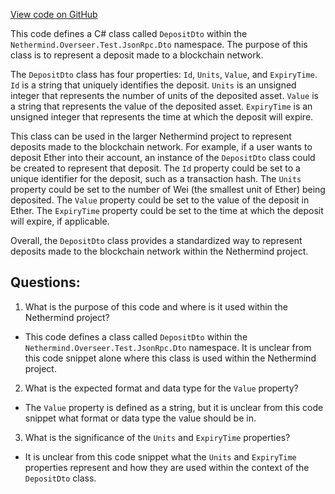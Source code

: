 [View code on GitHub](https://github.com/NethermindEth/nethermind/src/Nethermind/Nethermind.Overseer.Test/JsonRpc/Dto/DepositDto.cs)

This code defines a C# class called `DepositDto` within the `Nethermind.Overseer.Test.JsonRpc.Dto` namespace. The purpose of this class is to represent a deposit made to a blockchain network. 

The `DepositDto` class has four properties: `Id`, `Units`, `Value`, and `ExpiryTime`. `Id` is a string that uniquely identifies the deposit. `Units` is an unsigned integer that represents the number of units of the deposited asset. `Value` is a string that represents the value of the deposited asset. `ExpiryTime` is an unsigned integer that represents the time at which the deposit will expire.

This class can be used in the larger Nethermind project to represent deposits made to the blockchain network. For example, if a user wants to deposit Ether into their account, an instance of the `DepositDto` class could be created to represent that deposit. The `Id` property could be set to a unique identifier for the deposit, such as a transaction hash. The `Units` property could be set to the number of Wei (the smallest unit of Ether) being deposited. The `Value` property could be set to the value of the deposit in Ether. The `ExpiryTime` property could be set to the time at which the deposit will expire, if applicable.

Overall, the `DepositDto` class provides a standardized way to represent deposits made to the blockchain network within the Nethermind project.
## Questions: 
 1. What is the purpose of this code and where is it used within the Nethermind project?
- This code defines a class called `DepositDto` within the `Nethermind.Overseer.Test.JsonRpc.Dto` namespace. It is unclear from this code snippet alone where this class is used within the Nethermind project.

2. What is the expected format and data type for the `Value` property?
- The `Value` property is defined as a string, but it is unclear from this code snippet what format or data type the value should be in.

3. What is the significance of the `Units` and `ExpiryTime` properties?
- It is unclear from this code snippet what the `Units` and `ExpiryTime` properties represent and how they are used within the context of the `DepositDto` class.